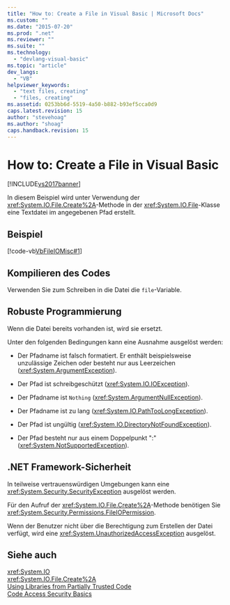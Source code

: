 ```yaml
---
title: "How to: Create a File in Visual Basic | Microsoft Docs"
ms.custom: ""
ms.date: "2015-07-20"
ms.prod: ".net"
ms.reviewer: ""
ms.suite: ""
ms.technology: 
  - "devlang-visual-basic"
ms.topic: "article"
dev_langs: 
  - "VB"
helpviewer_keywords: 
  - "text files, creating"
  - "files, creating"
ms.assetid: 0253bb6d-5519-4a50-b882-b93ef5cca0d9
caps.latest.revision: 15
author: "stevehoag"
ms.author: "shoag"
caps.handback.revision: 15
---
```

# How to: Create a File in Visual Basic
[!INCLUDE[vs2017banner](../../../../visual-basic/includes/vs2017banner.md)]

In diesem Beispiel wird unter Verwendung der <xref:System.IO.File.Create%2A>\-Methode in der <xref:System.IO.File>\-Klasse eine Textdatei im angegebenen Pfad erstellt.  
  
## Beispiel  
 [!code-vb[VbFileIOMisc#1](../../../../visual-basic/developing-apps/programming/drives-directories-files/codesnippet/visualbasic/how-to-create-a-file_1.vb)]  
  
## Kompilieren des Codes  
 Verwenden Sie zum Schreiben in die Datei die `file`\-Variable.  
  
## Robuste Programmierung  
 Wenn die Datei bereits vorhanden ist, wird sie ersetzt.  
  
 Unter den folgenden Bedingungen kann eine Ausnahme ausgelöst werden:  
  
-   Der Pfadname ist falsch formatiert.  Er enthält beispielsweise unzulässige Zeichen oder besteht nur aus Leerzeichen \(<xref:System.ArgumentException>\).  
  
-   Der Pfad ist schreibgeschützt \(<xref:System.IO.IOException>\).  
  
-   Der Pfadname ist `Nothing` \(<xref:System.ArgumentNullException>\).  
  
-   Der Pfadname ist zu lang \(<xref:System.IO.PathTooLongException>\).  
  
-   Der Pfad ist ungültig \(<xref:System.IO.DirectoryNotFoundException>\).  
  
-   Der Pfad besteht nur aus einem Doppelpunkt ":" \(<xref:System.NotSupportedException>\).  
  
## .NET Framework-Sicherheit  
 In teilweise vertrauenswürdigen Umgebungen kann eine <xref:System.Security.SecurityException> ausgelöst werden.  
  
 Für den Aufruf der <xref:System.IO.File.Create%2A>\-Methode benötigen Sie <xref:System.Security.Permissions.FileIOPermission>.  
  
 Wenn der Benutzer nicht über die Berechtigung zum Erstellen der Datei verfügt, wird eine <xref:System.UnauthorizedAccessException> ausgelöst.  
  
## Siehe auch  
 <xref:System.IO>   
 <xref:System.IO.File.Create%2A>   
 [Using Libraries from Partially Trusted Code](../Topic/Using%20Libraries%20from%20Partially%20Trusted%20Code.md)   
 [Code Access Security Basics](../Topic/Code%20Access%20Security%20Basics.md)